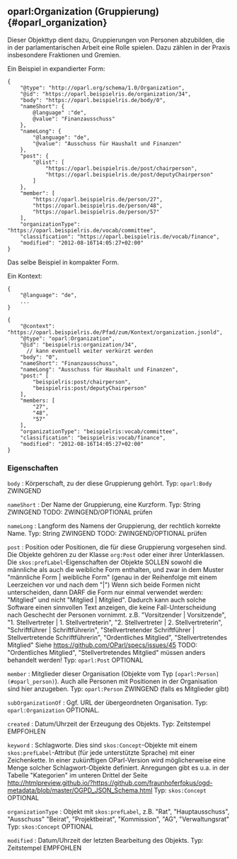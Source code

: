 oparl:Organization (Gruppierung)  {#oparl_organization}
--------------------------------

Dieser Objekttyp dient dazu, Gruppierungen von Personen abzubilden,
die in der parlamentarischen Arbeit eine Rolle spielen. Dazu zählen
in der Praxis insbesondere Fraktionen und Gremien.

Ein Beispiel in expandierter Form:

~~~~~  {#organization_ex1 .json}
{
    "@type": "http://oparl.org/schema/1.0/Organization",
    "@id": "https://oparl.beispielris.de/organization/34",
    "body": "https://oparl.beispielris.de/body/0",
    "nameShort": {
        @language" :"de",
        @value": "Finanzausschuss"
    },
    "nameLong": {
        "@language": "de",
        "@value": "Ausschuss für Haushalt und Finanzen"
    },
    "post": {
        "@list": [
            "https://oparl.beispielris.de/post/chairperson",
            "https://oparl.beispielris.de/post/deputyChairperson"
        ]
    },
    "member": [
        "https://oparl.beispielris.de/person/27",
        "https://oparl.beispielris.de/person/48",
        "https://oparl.beispielris.de/person/57"
    ],
    "organizationType": "https://oparl.beispielris.de/vocab/committee",
    "classification": "https://oparl.beispielris.de/vocab/finance",
    "modified": "2012-08-16T14:05:27+02:00"
}
~~~~~

Das selbe Beispiel in kompakter Form.

Ein Kontext:
~~~~~~~~~~
{
    "@language": "de",
    ...
}
~~~~~~~~~~


~~~~~  {#organization_ex2 .json}
{
    "@context": "https://oparl.beispielris.de/Pfad/zum/Kontext/organization.jsonld",
    "@type": "oparl:Organization",
    "@id": "beispielris:organization/34",
      // kann eventuell weiter verkürzt werden
    "body": "0",
    "nameShort": "Finanzausschuss",
    "nameLong": "Ausschuss für Haushalt und Finanzen",
    "post:" [
        "beispielris:post/chairperson",
        "beispielris:post/deputyChairperson"
    ],
    "members: [
        "27",
        "48",
        "57"
    ],
    "organizationType": "beispielris:vocab/committee",
    "classification": "beispielris:vocab/finance",
    "modified": "2012-08-16T14:05:27+02:00"
}
~~~~~

### Eigenschaften ###

`body`
:   Körperschaft, zu der diese Gruppierung gehört.
    Typ: `oparl:Body`
    ZWINGEND

`nameShort`
:   Der Name der Gruppierung, eine Kurzform.
    Typ: String
    ZWINGEND
TODO: ZWINGEND/OPTIONAL prüfen

`nameLong`
:   Langform des Namens der Gruppierung, der rechtlich korrekte Name.
    Typ: String
    ZWINGEND
TODO: ZWINGEND/OPTIONAL prüfen

`post`
:   Position oder Positionen, die für diese Gruppierung vorgesehen sind. Die Objekte gehören zu der Klasse `org:Post` oder einer ihrer Unterklassen.
    Die `skos:prefLabel`-Eigenschaften der Objekte SOLLEN sowohl die männliche als auch die weibliche Form enthalten, und zwar in dem Muster
    "männliche Form | weibliche Form" (genau in der Reihenfolge mit einem Leerzeichen vor und nach dem "|")
    Wenn sich beide Formen nicht unterscheiden, dann DARF die Form nur einmal verwendet werden:
    "Mitglied" und nicht "Mitglied | Mitglied".
    Dadurch kann auch solche Software einen sinnvollen Text anzeigen, die keine Fall-Unterscheidung nach Geschecht
    der Personen vornimmt.
    z.B. "Vorsitzender | Vorsitzende",
    "1. Stellvertreter | 1. Stellvertreterin",
    "2. Stellvertreter | 2. Stellvertreterin",
    "Schriftführer | Schriftführerin",
    "Stellvertretender Schriftführer | Stellvertretende Schriftführerin",
    "Ordentliches Mitglied",
    "Stellvertretendes Mitglied"
Siehe https://github.com/OParl/specs/issues/45
    TODO: "Ordentliches Mitglied", "Stellvertretendes Mitglied" müssen anders behandelt werden!
    Typ: `oparl:Post`
    OPTIONAL

`member`
:   Mitglieder dieser Organisation (Objekte vom Typ `[oparl:Person](#oparl_person)`). Auch alle Personen mit
    Positionen in der Organisation sind hier anzugeben.
    Typ: `oparl:Person`
    ZWINGEND (falls es Mitglieder gibt)
    
`subOrganizationOf`
:   Ggf. URL der übergeordneten Organisation.
    Typ: `oparl:Organization`
    OPTIONAL.

`created`
:   Datum/Uhrzeit der Erzeugung des Objekts.
    Typ: Zeitstempel
    EMPFOHLEN

`keyword`
:   Schlagworte. Dies sind `skos:Concept`-Objekte mit einem `skos:prefLabel`-Attribut (für jede unterstützte Sprache) mit einer
    Zeichenkette. In einer zukünftigen OParl-Version wird möglicherweise eine Menge solcher Schlagwort-Objekte
    definiert. Anregungen gibt es u.a. in der Tabelle "Kategorien" im unteren Drittel der Seite http://htmlpreview.github.io/?https://github.com/fraunhoferfokus/ogd-metadata/blob/master/OGPD_JSON_Schema.html 
    Typ: `skos:Concept`
    OPTIONAL

`organizationType`
:   Objekt mit `skos:prefLabel`, z.B. "Rat", "Hauptausschuss", "Ausschuss"
    "Beirat", "Projektbeirat", "Kommission", "AG", "Verwaltungsrat"
    Typ: `skos:Concept`
    OPTIONAL
    
`modified`
:   Datum/Uhrzeit der letzten Bearbeitung des Objekts.
    Typ: Zeitstempel
    EMPFOHLEN

